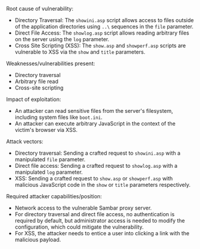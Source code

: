 Root cause of vulnerability:
- Directory Traversal: The `showini.asp` script allows access to files outside of the application directories using `..\` sequences in the `file` parameter.
- Direct File Access: The `showlog.asp` script allows reading arbitrary files on the server using the `log` parameter.
- Cross Site Scripting (XSS): The `show.asp` and `showperf.asp` scripts are vulnerable to XSS via the `show` and `title` parameters.

Weaknesses/vulnerabilities present:
- Directory traversal
- Arbitrary file read
- Cross-site scripting

Impact of exploitation:
- An attacker can read sensitive files from the server's filesystem, including system files like `boot.ini`.
- An attacker can execute arbitrary JavaScript in the context of the victim's browser via XSS.

Attack vectors:
- Directory traversal: Sending a crafted request to `showini.asp` with a manipulated `file` parameter.
- Direct file access: Sending a crafted request to `showlog.asp` with a manipulated `log` parameter.
- XSS: Sending a crafted request to `show.asp` or `showperf.asp` with malicious JavaScript code in the `show` or `title` parameters respectively.

Required attacker capabilities/position:
- Network access to the vulnerable Sambar proxy server.
- For directory traversal and direct file access, no authentication is required by default, but administrator access is needed to modify the configuration, which could mitigate the vulnerability.
- For XSS, the attacker needs to entice a user into clicking a link with the malicious payload.